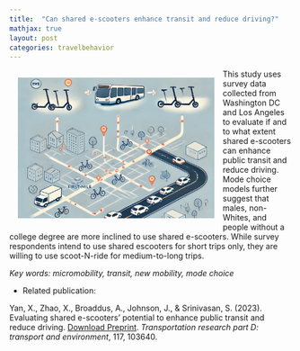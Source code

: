 ```yaml
---
title:  "Can shared e-scooters enhance transit and reduce driving?"
mathjax: true
layout: post
categories: travelbehavior
---
```



<img align="left" width="350" height="250" src="https://github.com/jacobyan0/jacobyan0.github.io/raw/master/images/FMLM_EnhanceTransit_ReduceDriving.jpg" style="vertical-align:middle;margin:15px 15px"/> This study uses survey data collected from Washington DC and Los Angeles to evaluate if and to what extent shared e-scooters can enhance public transit and reduce driving. Mode choice models further suggest that males, non-Whites, and people without a college degree are more inclined to use shared e-scooters. While survey respondents intend to use shared escooters for short trips only, they are willing to use scoot-N-ride for medium-to-long trips.

*Key words: micromobility, transit, new mobility, mode choice*

* Related publication:

Yan, X., Zhao, X., Broaddus, A., Johnson, J., & Srinivasan, S. (2023). Evaluating shared e-scooters’ potential to enhance public transit and reduce driving. [Download Preprint](https://github.com/jacobyan0/jacobyan0.github.io/blob/e73e9487cc17b77be7e8123d2dcfdbcd767ce542/ArticlesPreprints/scooter%20potential%20to%20enhance%20transit%20and%20reduce%20driving.pdf). _Transportation research part D: transport and environment_, 117, 103640.



